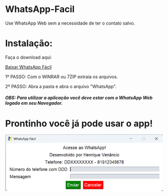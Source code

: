 # WhatsApp-Facil
Use WhatsApp Web sem a necessidade de ter o contato salvo.

# Instalação:

Faça o download aqui:

[Baixar WhatsApp Fácil](https://drive.google.com/file/d/1QXtIqb2iwfYhQhGYbkdpgRUfj4DoT5bk/view?usp=share_link)

1º PASSO: Com o WINRAR ou 7ZIP extraia os arquivos.

2º PASSO: Abra a pasta e abra o arquivo "WhatsApp".

##### OBS: Para utilizar a aplicação você deve estar com o WhatsApp Web logado em seu Navegador.

# Prontinho você já pode usar o app!

![APP](https://github.com/hvenanc/WhatsApp-Facil/blob/main/Captura%20de%20tela%202022-12-04%20190641.png)




